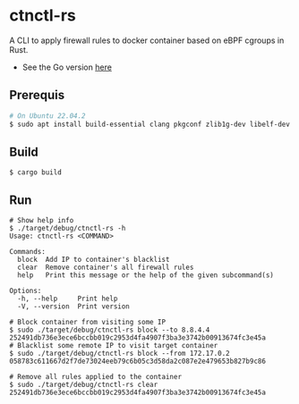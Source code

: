 # ctnctl-rs
A CLI to apply firewall rules to docker container based on eBPF cgroups in Rust. 
- See the Go version [here](https://github.com/ZhengjunHUO/ctnctl)

## Prerequis
```sh
# On Ubuntu 22.04.2
$ sudo apt install build-essential clang pkgconf zlib1g-dev libelf-dev libbpfcc libbpfcc-dev llvm-dev systemtap-sdt-dev gcc-multilib
```
## Build
```
$ cargo build
```

## Run
```
# Show help info
$ ./target/debug/ctnctl-rs -h
Usage: ctnctl-rs <COMMAND>

Commands:
  block  Add IP to container's blacklist
  clear  Remove container's all firewall rules
  help   Print this message or the help of the given subcommand(s)

Options:
  -h, --help     Print help
  -V, --version  Print version

# Block container from visiting some IP
$ sudo ./target/debug/ctnctl-rs block --to 8.8.4.4 252491db736e3ece6bccbb019c2953d4fa4907f3ba3e3742b00913674fc3e45a
# Blacklist some remote IP to visit target container
$ sudo ./target/debug/ctnctl-rs block --from 172.17.0.2 058783c611667d2f7de73024eeb79c6b05c3d58da2c087e2e479653b827b9c86

# Remove all rules applied to the container
$ sudo ./target/debug/ctnctl-rs clear 252491db736e3ece6bccbb019c2953d4fa4907f3ba3e3742b00913674fc3e45a
```
